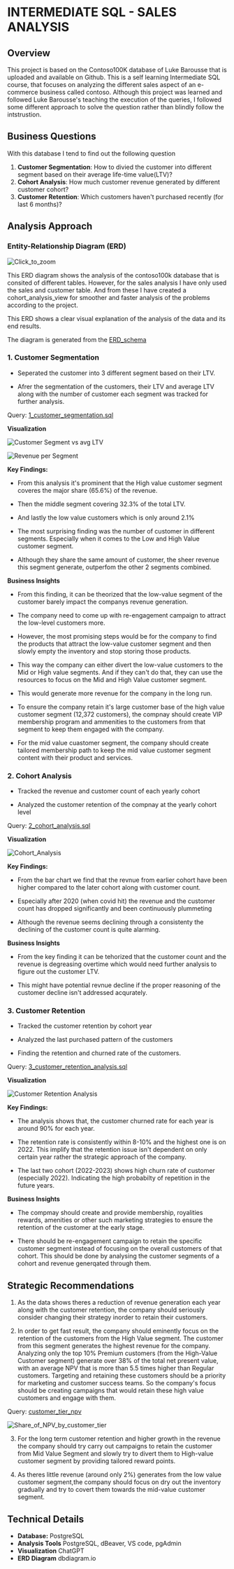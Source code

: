 # INTERMEDIATE SQL - SALES ANALYSIS

## Overview
This project is based on the Contoso100K database of Luke Barousse that is uploaded and available on Github. This is a self learning Intermediate SQL course, that focuses on analyzing the different sales aspect of an e-commerce business called contoso. Although this project was learned and followed Luke Barousse's teaching the execution of the queries, I followed some different approach to solve the question rather than blindly follow the intstrustion.

## Business Questions
With this database I tend to find out the following question 
 1. **Customer Segmentation**: How to divied the customer into different segment based on their average life-time value(LTV)? 
 2. **Cohort Analysis**: How much customer revenue generated by different customer cohort?
 3. **Customer Retention**: Which customers haven't purchased recently (for last 6 months)?

## Analysis Approach

### Entity-Relationship Diagram (ERD)
![Click_to_zoom](images/erd.svg)

This ERD diagram shows the analysis of the contoso100k database that is consited of different tables. However, for the sales analysis I have only used the sales and customer table. And from these I have created a cohort_analysis_view for smoother and faster analysis of the problems according to the project.

This ERD shows a clear visual explanation of the analysis of the data and its end results. 

The diagram is generated from the [ERD_schema](schema/erd%20dbml.sql)


### 1. Customer Segmentation
- Seperated the customer into 3 different segment based on their LTV.

- Afrer the segmentation of the customers, their LTV and average LTV along with the number of customer each segment was tracked for further analysis.

Query: [1_customer_segmentation.sql](/1_customer_segmentation.sql)

**Visualization**

![Customer Segment vs avg LTV](/images/cohort_count%20and%20ltv.png)

![Revenue per Segment](/images/Revenue%20per%20segement.png)

**Key Findings:**
- From this analysis it's prominent that the High value customer segment coveres the major share (65.6%) of the revenue.

- Then the middle segment covering 32.3% of the total LTV.

- And lastly the low value customers which is only around 2.1%

- The most surprising finding was the number of customer in different segments. Especially when it comes to the Low and High Value customer segment.

- Although they share the same amount of customer, the sheer revenue this segment generate, outperfom the other 2 segments combined.

**Business Insights**
- From this finding, it can be theorized that the low-value segment of the customer barely impact the companys revenue generation.

- The company need to come up with re-engagement campaign to attract the low-level customers more. 

- However, the most promising steps would be for the company to find the products that attract the low-value customer segment and then slowly empty the inventory and stop storing those products.

- This way the company can either divert the low-value customers to the Mid or High value segments. And if they can't do that, they can use the resources to focus on the Mid and High Value customer segment.

- This would generate more revenue for the company in the long run.

- To ensure the company retain it's large customer base of the high value customer segment (12,372 customers), the compnay should create VIP membership program and ammenities to the customers from that segment to keep them engaged with the company.

- For the mid value cuastomer segment, the company should create tailored membership path to keep the mid value customer segment content with their product and services.

### 2. Cohort Analysis
- Tracked the revenue and customer count of each yearly cohort 

- Analyzed the customer retention of the compnay at the yearly cohort level

Query: [2_cohort_analysis.sql](/2_cohort_analysis.sql)

**Visualization**

![Cohort_Analysis](/images/2_cohort_analysis.png)

 **Key Findings:** 
- From the bar chart we find that the revnue from earlier cohort have been higher compared to the later cohort along with customer count.

- Especially after 2020 (when covid hit) the revenue and the customer count has dropped significantly and been continuously plummeting

- Although the revenue seems declining through a consistenty the declining of the customer count is quite alarming.

**Business Insights**
- From the key finding it can be tehorized that the customer count and the revenue is degreasing overtime which would need further analysis to figure out the customer LTV.

- This might have potential revnue decline if the proper reasoning of the customer decline isn't addressed acqurately.

### 3. Customer Retention
- Tracked the customer retention by cohort year 

- Analyzed the last purchased pattern of the customers

- Finding the retention and churned rate of the customers.

Query: [3_customer_retention_analysis.sql](3_customer_retention_analysis.sql)

**Visualization**

![Customer Retention Analysis](/images/Customer%20Retention%20Analysis.png)

**Key Findings:**
- The analysis shows that, the customer churned rate for each year is around 90% for each year. 

- The retention rate is consistently within 8-10% and the highest one is on 2022. This implify that the retention issue isn't dependent on only certain year rather the strategic approach of the company.

- The last two cohort (2022-2023) shows high churn rate of customer (especially 2022). Indicating the high probabilty of repetition in the future years.

**Business Insights**
- The compmay should create and provide membership, royalities rewards, amenities or other such marketing strategies to ensure the retention of the customer at the early stage.

- There should be re-engagement campaign to retain the specific customer segment instead of focusing on the overall customers of that cohort. This should be done by analysing the customer segments of a cohort and revenue generqated through them.


## Strategic Recommendations 
1. As the data shows theres a reduction of revenue generation each year along with the customer retention, the company should seriously consider changing their strategy inorder to retain their customers.

2. In order to get fast result, the company should eminently focus on the retention of the customers from the High Value segment. The customer from this segment generates the highest revenue for the company. Analyzing only the top 10% Premium customers (from the High-Value Customer segment) generate over 38% of the total net present value, with an average NPV that is more than 5.5 times higher than Regular customers. Targeting and retaining these customers should be a priority for marketing and customer success teams. So the company's focus should be creating campaigns that would retain these high value customers and engage with them.

Query: [customer_tier_npv](4_total_npv_customer_tier.sql)


![Share_of_NPV_by_customer_tier](/images/NPV_Pie_chart.png)

3. For the long term customer retention and higher growth in the revenue the company should try carry out campaigns to retain the customer from Mid Value Segment and slowly try to divert them to High-value customer segment by providing tailored reward points.

4. As theres little revenue (around only 2%) generates from the low value customer segment,the company should focus on dry out the inventory gradually and try to covert them towards the mid-value customer segment.

## Technical Details
- **Database:** PostgreSQL
- **Analysis Tools** PostgreSQL, dBeaver, VS code, pgAdmin
- **Visualization** ChatGPT
- **ERD Diagram** dbdiagram.io